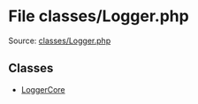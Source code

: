 File classes/Logger.php
=========

Source: [classes/Logger.php](https://github.com/PrestaShop/PrestaShop/blob/1.5.0.9/classes/Logger.php)


Classes
-------

* [LoggerCore](class.LoggerCore.md)

